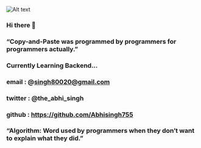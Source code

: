 


![Alt text](https://institute.careerguide.com/wp-content/uploads/2020/10/e426702edf874b181aced1e2fa5c6cde.gif)

### Hi there 👋

###  “Copy-and-Paste was programmed by programmers for programmers actually.”

### Currently Learning Backend...

### email : @singh80020@gmail.com

### twitter : @the_abhi_singh

### github : https://github.com/Abhisingh755

### “Algorithm: Word used by programmers when they don’t want to explain what they did.”

<!--
**Abhisingh755/Abhisingh755** is a ✨ _special_ ✨ repository because its `README.md` (this file) appears on your GitHub profile.

Here are some ideas to get you started:

- 🔭 I’m currently working on being a Web Developer ...
- 🌱 I’m currently learning  ...
- 👯 I’m looking to collaborate on ...
- 🤔 I’m looking for help with ...
- 💬 Ask me about ...
- 📫 How to reach me: Email me at : singh80020@gmail.com...
- 😄 Pronouns: ...
- ⚡ Fun fact: ...
-->
